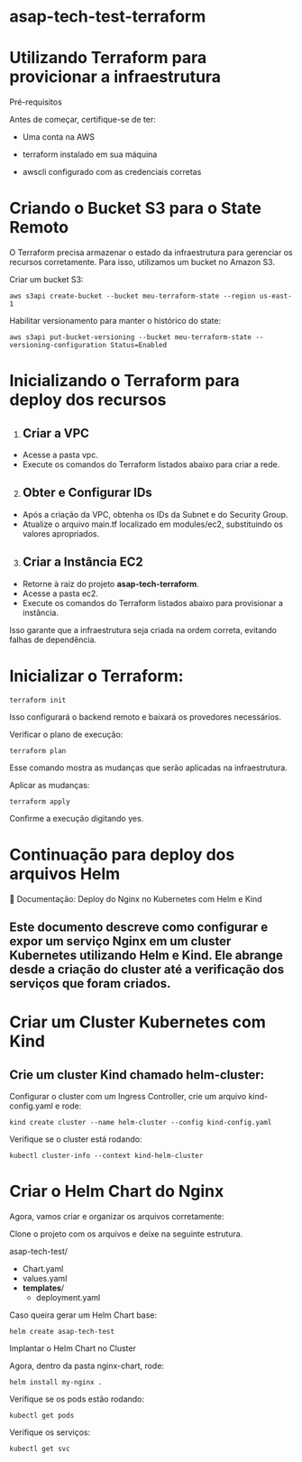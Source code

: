 # asap-tech-test-terraform

 # Utilizando Terraform para provicionar a infraestrutura

Pré-requisitos

Antes de começar, certifique-se de ter:

- Uma conta na AWS

- terraform instalado em sua máquina

- awscli configurado com as credenciais corretas


# Criando o Bucket S3 para o State Remoto

O Terraform precisa armazenar o estado da infraestrutura para gerenciar os recursos corretamente. Para isso, utilizamos um bucket no Amazon S3.

Criar um bucket S3:

    aws s3api create-bucket --bucket meu-terraform-state --region us-east-1

Habilitar versionamento para manter o histórico do state:

    aws s3api put-bucket-versioning --bucket meu-terraform-state --versioning-configuration Status=Enabled


# Inicializando o Terraform para deploy dos recursos

1. ## Criar a VPC

  - Acesse a pasta vpc.
  - Execute os comandos do Terraform listados abaixo para criar a rede.

2. ## Obter e Configurar IDs

  - Após a criação da VPC, obtenha os IDs da Subnet e do Security Group.
  - Atualize o arquivo main.tf localizado em modules/ec2, substituindo os valores apropriados.

3. ## Criar a Instância EC2

  - Retorne à raiz do projeto **asap-tech-terraform**.
  - Acesse a pasta ec2.
  - Execute os comandos do Terraform listados abaixo para provisionar a instância.
   
Isso garante que a infraestrutura seja criada na ordem correta, evitando falhas de dependência.

# Inicializar o Terraform:

    terraform init

Isso configurará o backend remoto e baixará os provedores necessários.

Verificar o plano de execução:

    terraform plan

Esse comando mostra as mudanças que serão aplicadas na infraestrutura.

Aplicar as mudanças:

    terraform apply

Confirme a execução digitando yes.


# Continuação para deploy dos arquivos Helm

📖 Documentação: Deploy do Nginx no Kubernetes com Helm e Kind

## Este documento descreve como configurar e expor um serviço Nginx em um cluster Kubernetes utilizando Helm e Kind. Ele abrange desde a criação do cluster até a verificação dos serviços que foram criados.

# Criar um Cluster Kubernetes com Kind

## Crie um cluster Kind chamado helm-cluster:

Configurar o cluster com um Ingress Controller, crie um arquivo kind-config.yaml e rode:
        
    kind create cluster --name helm-cluster --config kind-config.yaml

Verifique se o cluster está rodando:

    kubectl cluster-info --context kind-helm-cluster

# Criar o Helm Chart do Nginx
Agora, vamos criar e organizar os arquivos corretamente:

  Clone o projeto com os arquivos e deixe na seguinte estrutura.

  asap-tech-test/
 * Chart.yaml
 * values.yaml
 * **templates**/
   * deployment.yaml


Caso queira gerar um Helm Chart base:
  
    helm create asap-tech-test


Implantar o Helm Chart no Cluster

Agora, dentro da pasta nginx-chart, rode:

    helm install my-nginx .

Verifique se os pods estão rodando:

    kubectl get pods
 
 Verifique os serviços:
 
    kubectl get svc
